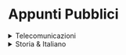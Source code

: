 # Appunti Pubblici
<details>
<summary>Telecomunicazioni</summary>
<br>
<ul>
  <li><a href="/Telecomunicazioni/Formulario 30.05.2024.md">Formulario 30/05/2024</a>
  <li><a href="/Telecomunicazioni/Formulario 18.04.2024.md">Formulario 18/04/2024</a>  <li><a href="/Telecomunicazioni/Formulario 21.03.2024.md">Formulario 21/03/2024</a>
  </li>
</ul>
</details>
<details>
<summary>Storia & Italiano</summary>
<br>
<ul>
  <li><a href="/Telecomunicazioni/Formulario 30.05.2024.md">Formulario 30/05/2024</a></li>
</ul>
</details>